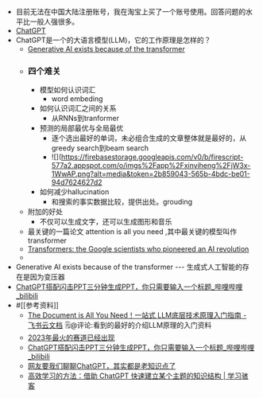 - 目前无法在中国大陆注册账号，我在淘宝上买了一个账号使用。回答问题的水平比一般人强很多。
- [ChatGPT](https://chat.openai.com/chat)
- ChatGPT是一个的大语言模型(LLM)，它的工作原理是怎样的？
    - [Generative AI exists because of the transformer ](https://ig.ft.com/generative-ai/)
    - ### 四个难关
        - 模型如何认识词汇
            - word embeding
        - 如何认识词汇之间的关系
            - 从RNNs到tranformer
        - 预测的局部最优与全局最优
            - 逐个选出最好的单词，未必组合生成的文章整体就是最好的，从greedy search到beam search
            - ![](https://firebasestorage.googleapis.com/v0/b/firescript-577a2.appspot.com/o/imgs%2Fapp%2Fxinyiheng%2FjW3x-1WwAP.png?alt=media&token=2b859043-565b-4bdc-be01-94d7624627d2
        - 如何减少hallucination
            - 和搜索的事实数据比较，提供出处。grouding
    - 附加的好处
        - 不仅可以生成文字，还可以生成图形和音乐
    - 最关键的一篇论文 attention is all you need ,其中最关键的模型叫作transformer
    - [Transformers: the Google scientists who pioneered an AI revolution](https://www.ft.com/content/37bb01af-ee46-4483-982f-ef3921436a50)
    - 
- Generative AI exists because of the transformer --- 生成式人工智能的存在是因为变压器
- [ChatGPT搭配闪击PPT三分钟生成PPT，你只需要输入一个标题_哔哩哔哩_bilibili](https://www.bilibili.com/video/BV1oj411G7QV/?spm_id_from=333.1007.tianma.5-3-17.click)
- #[[参考资料]]
    - [‬⁢⁣⁡‍‍‬‬​⁣⁤‌​⁣⁡‬⁤﻿​﻿‍​​⁡‬﻿‌‍‬﻿‬​‬​⁡﻿⁤​‬‬﻿‬⁢⁤‌‌The Document is All You Need！一站式 LLM底层技术原理入门指南 - 飞书云文档](https://s3tlxskbq3.feishu.cn/docx/NyPqdCKraoXz9gxNVCfcIFdnnAc) 
      🗒@评论:看到的最好的介绍LLM原理的入门资料
    - [2023年最火的赛道已经出现](https://36kr.com/topics/2111377671047299)
    - [ChatGPT搭配闪击PPT三分钟生成PPT，你只需要输入一个标题_哔哩哔哩_bilibili](https://www.bilibili.com/video/BV1oj411G7QV/?spm_id_from=333.1007.tianma.5-3-17.click)
    - [网友要我们聊聊ChatGPT，其实都是老知识点了](https://mp.weixin.qq.com/s/N4yuqp0zPXjzX4RhQ7Qchg)
    - [高效学习的方法：借助 ChatGPT 快速建立某个主题的知识结构 | 学习骇客](https://mp.weixin.qq.com/s?__biz=MzU2NDI1Mzg2NQ==&mid=2247495207&idx=1&sn=c85d54eaf6e146a2ec5257781a50c89b&chksm=fc4f6be1cb38e2f7ffb62fbb7a29d290e868c502a50cb69c82596884575a933ca775b4e19ebd#rd)
